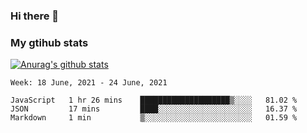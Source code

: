 ### Hi there 👋

### My gtihub stats

[![Anurag's github stats](https://github-readme-stats.vercel.app/api?username=gaozhidong)](https://github.com/gaozhidong/github-readme-stats)

<!--START_SECTION:waka-->
```text
Week: 18 June, 2021 - 24 June, 2021

JavaScript   1 hr 26 mins    ████████████████████▒░░░░   81.02 % 
JSON         17 mins         ████░░░░░░░░░░░░░░░░░░░░░   16.37 % 
Markdown     1 min           ▒░░░░░░░░░░░░░░░░░░░░░░░░   01.59 % 
```
<!--END_SECTION:waka-->
